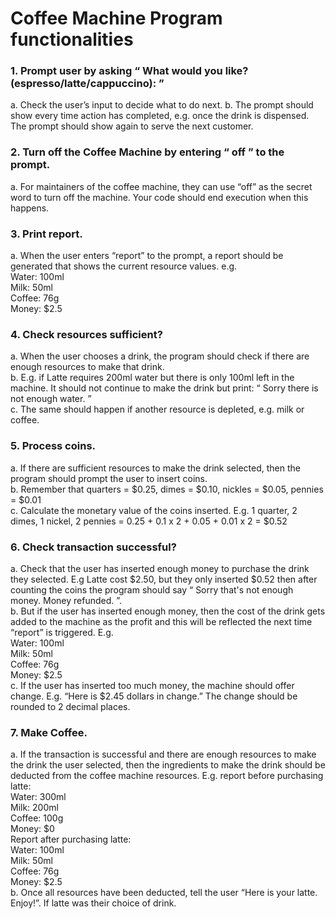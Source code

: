 # Coffee Machine Program functionalities
### 1. Prompt user by asking “ What would you like? (espresso/latte/cappuccino): ”
a. Check the user’s input to decide what to do next.
b. The prompt should show every time action has completed, e.g. once the drink is
dispensed. The prompt should show again to serve the next customer.
### 2. Turn off the Coffee Machine by entering “ off ” to the prompt.
a. For maintainers of the coffee machine, they can use “off” as the secret word to turn off
the machine. Your code should end execution when this happens.
### 3. Print report.
a. When the user enters “report” to the prompt, a report should be generated that shows
the current resource values. e.g.<br />
Water: 100ml<br />
Milk: 50ml<br />
Coffee: 76g<br />
Money: $2.5<br />
### 4. Check resources sufficient?
a. When the user chooses a drink, the program should check if there are enough
resources to make that drink.<br />
b. E.g. if Latte requires 200ml water but there is only 100ml left in the machine. It should
not continue to make the drink but print: “ Sorry there is not enough water. ”<br />
c. The same should happen if another resource is depleted, e.g. milk or coffee.
### 5. Process coins.
a. If there are sufficient resources to make the drink selected, then the program should
prompt the user to insert coins.<br />
b. Remember that quarters = $0.25, dimes = $0.10, nickles = $0.05, pennies = $0.01<br />
c. Calculate the monetary value of the coins inserted. E.g. 1 quarter, 2 dimes, 1 nickel, 2
pennies = 0.25 + 0.1 x 2 + 0.05 + 0.01 x 2 = $0.52
### 6. Check transaction successful?
a. Check that the user has inserted enough money to purchase the drink they selected.
E.g Latte cost $2.50, but they only inserted $0.52 then after counting the coins the
program should say “ Sorry that's not enough money. Money refunded. ”.<br />
b. But if the user has inserted enough money, then the cost of the drink gets added to the
machine as the profit and this will be reflected the next time “report” is triggered. E.g.<br />
Water: 100ml<br />
Milk: 50ml<br />
Coffee: 76g<br />
Money: $2.5<br />
c. If the user has inserted too much money, the machine should offer change.
E.g. “Here is $2.45 dollars in change.” The change should be rounded to 2 decimal
places.
### 7. Make Coffee.
a. If the transaction is successful and there are enough resources to make the drink the
user selected, then the ingredients to make the drink should be deducted from the
coffee machine resources.
E.g. report before purchasing latte:<br />
Water: 300ml<br />
Milk: 200ml<br />
Coffee: 100g<br />
Money: $0<br />
Report after purchasing latte:<br />
Water: 100ml<br />
Milk: 50ml<br />
Coffee: 76g<br />
Money: $2.5<br />
b. Once all resources have been deducted, tell the user “Here is your latte. Enjoy!”. If
latte was their choice of drink.